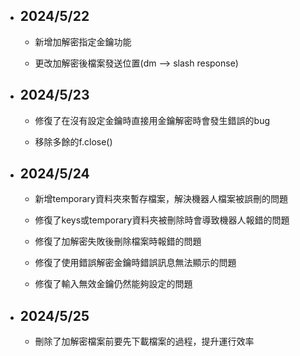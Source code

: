- ## 2024/5/22
    - 新增加解密指定金鑰功能

    - 更改加解密後檔案發送位置(dm --> slash response)

- ## 2024/5/23
    - 修復了在沒有設定金鑰時直接用金鑰解密時會發生錯誤的bug

    - 移除多餘的f.close()

- ## 2024/5/24
    - 新增temporary資料夾來暫存檔案，解決機器人檔案被誤刪的問題

    - 修復了keys或temporary資料夾被刪除時會導致機器人報錯的問題

    - 修復了加解密失敗後刪除檔案時報錯的問題

    - 修復了使用錯誤解密金鑰時錯誤訊息無法顯示的問題

    - 修復了輸入無效金鑰仍然能夠設定的問題

- ## 2024/5/25
    - 刪除了加解密檔案前要先下載檔案的過程，提升運行效率